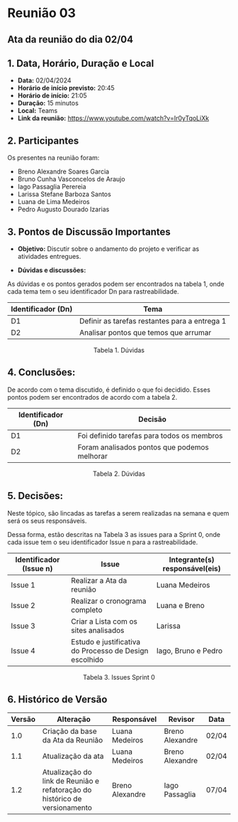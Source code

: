 # Reunião 03

## Ata da reunião do dia 02/04

## 1. Data, Horário, Duração e Local

- **Data:** 02/04/2024
- **Horário de início previsto:** 20:45
- **Horário de início:** 21:05
- **Duração:** 15 minutos 
- **Local:** Teams 
- **Link da reunião:** https://www.youtube.com/watch?v=Ir0yTqoLiXk

## 2. Participantes

Os presentes na reunião foram:

- Breno Alexandre Soares Garcia
- Bruno Cunha Vasconcelos de Araujo
- Iago Passaglia Perereia
- Larissa Stefane Barboza Santos
- Luana de Lima Medeiros
- Pedro Augusto Dourado Izarias

## 3. Pontos de Discussão Importantes

- **Objetivo:** Discutir sobre o andamento do projeto e verificar as atividades entregues.

- **Dúvidas e discussões:**

As dúvidas e os pontos gerados podem ser encontrados na tabela 1, onde cada tema tem o seu identificador Dn para rastreabilidade.

| Identificador (Dn) | Tema |
| - | - |
| D1 | Definir as tarefas restantes para a entrega 1 | 
| D2 | Analisar pontos que temos que arrumar|

<p align="center"> Tabela 1. Dúvidas </p>

## 4. Conclusões: 

De acordo com o tema discutido, é definido o que foi decidido. Esses pontos podem ser encontrados de acordo com a tabela 2.

| Identificador (Dn) | Decisão |
| - | - |
| D1 | Foi definido tarefas para todos os membros  | 
| D2 | Foram analisados pontos que podemos melhorar |

<p align="center"> Tabela 2. Dúvidas </p>

## 5. Decisões:

Neste tópico, são lincadas as tarefas a serem realizadas na semana e quem será os seus responsáveis.

Dessa forma, estão descritas na Tabela 3 as issues para a Sprint 0, onde cada issue tem o seu identificador Issue n para a rastreabilidade.

| Identificador (Issue n) | Issue | Integrante(s) responsável(eis) | 
| - | - | - |
| Issue 1 | Realizar a Ata da reunião  | Luana Medeiros | 
| Issue 2 | Realizar o cronograma completo | Luana e Breno |  
| Issue 3 | Criar a Lista com os sites analisados | Larissa | 
| Issue 4 | Estudo e justificativa do Processo de Design escolhido | Iago, Bruno e Pedro | 


<p align="center"> Tabela 3. Issues Sprint 0 </p>

## 6. Histórico de Versão

| Versão | Alteração                                                                  | Responsável     | Revisor         | Data  |
| -      | -------------------------------------------------------------------------- | --------------- | --------------- | ----- |
| 1.0    | Criação da base da Ata da Reunião                                          | Luana Medeiros  | Breno Alexandre | 02/04 |
| 1.1    | Atualização da ata                                                         | Luana Medeiros  | Breno Alexandre | 02/04 |
| 1.2    | Atualização do link de Reunião e refatoração do histórico de versionamento | Breno Alexandre | Iago Passaglia | 07/04 |
